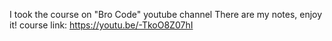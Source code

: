 I took the course on "Bro Code" youtube channel
There are my notes, enjoy it!
course link: https://youtu.be/-TkoO8Z07hI
